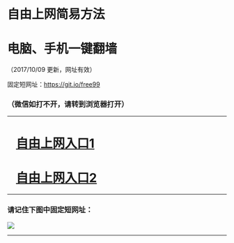 ﻿# 自由上网简易方法

# 电脑、手机一键翻墙

（2017/10/09 更新，网址有效）

固定短网址：https://git.io/free99

### （微信如打不开，请转到浏览器打开）


***





# &nbsp;&nbsp; <a href="http://ft3084015052.fwq-tz-1001.info/fwqtz01.html?t=100900119500 " target="_blank">自由上网入口1</a>
# &nbsp;&nbsp; <a href="http://ft2564523102.fwq-tz-1002.info/fwqtz02.html?t=100900117219 " target="_blank">自由上网入口2</a>
***

### 请记住下图中固定短网址：

<img src="https://s3-us-west-2.amazonaws.com/fwq-1001/yjfq-20170905okok.png" /> 


***

